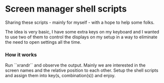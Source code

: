 # Screen manager shell scripts

Sharing these scripts - mainly for myself - with a hope to help some folks.

The idea is very basic, I have some extra keys on my keyboard and I wanted to use two of them to control the displays on my setup in a way to eliminate the need to open settings all the time. 

<h3>How it works</h3>
Run ``xrandr`` and observe the output. Mainly we are interested in the screen names and the relative position to each other. 
Setup the shell scripts and assign them into key(s, combination(s)) and enjoy.